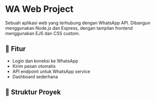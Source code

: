 # WA Web Project

Sebuah aplikasi web yang terhubung dengan WhatsApp API. Dibangun menggunakan Node.js dan Express, dengan tampilan frontend menggunakan EJS dan CSS custom.

## 🚀 Fitur
- Login dan koneksi ke WhatsApp
- Kirim pesan otomatis
- API endpoint untuk WhatsApp service
- Dashboard sederhana

## 📁 Struktur Proyek
